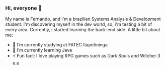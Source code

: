 ### Hi, everyone 👋

My name is Fernando, and i'm a brazilian Systems Analysis & Development student. I'm discovering myself in the dev world, so, i'm testing a bit of every area. Currently, i started learning the back-end side. A little bit about me:

- 🔭 I’m currently studying at FATEC Itapetininga
- 🌱 I’m currently learning Java
- ⚡ Fun fact: I love playing RPG games such as Dark Souls and Witcher 3 e.e
